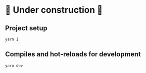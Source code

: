 

# 🚧 Under construction 🚧

## Project setup
```
yarn i
```

## Compiles and hot-reloads for development
```
yarn dev
```


